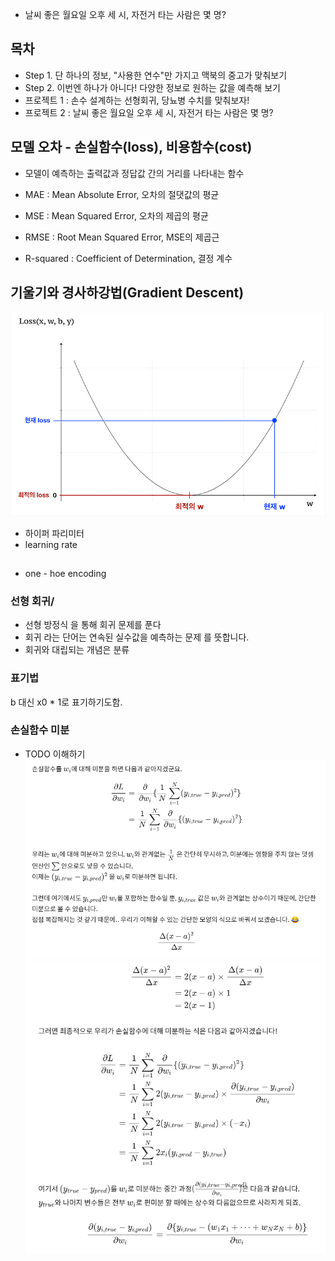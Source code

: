 - 날씨 좋은 월요일 오후 세 시, 자전거 타는 사람은 몇 명?

## 목차
- Step 1. 단 하나의 정보, "사용한 연수"만 가지고 맥북의 중고가 맞춰보기
- Step 2. 이번엔 하나가 아니다! 다양한 정보로 원하는 값을 예측해 보기
- 프로젝트 1 : 손수 설계하는 선형회귀, 당뇨병 수치를 맞춰보자!
- 프로젝트 2 : 날씨 좋은 월요일 오후 세 시, 자전거 타는 사람은 몇 명?

## 모델 오차 - 손실함수(loss), 비용함수(cost)
- 모델이 예측하는 출력값과 정답값 간의 거리를 나타내는 함수

- MAE : Mean Absolute Error, 오차의 절댓값의 평균   
- MSE : Mean Squared Error, 오차의 제곱의 평균   
- RMSE : Root Mean Squared Error, MSE의 제곱근   
- R-squared : Coefficient of Determination, 결정 계수


## 기울기와 경사하강법(Gradient Descent)
![f](./imgs/01-loss_graph.png)
 - 하이퍼 파리미터
 - learning rate
 
 
 ##
  - one - hoe encoding
  
  ### 선형 회귀/
- 선형 방정식 을 통해 회귀 문제를 푼다 
- 회귀 라는 단어는 연속된 실수값을 예측하는 문제 를 뜻합니다.
- 회귀와 대립되는 개념은 분류

### 표기법
 b  대신 x0 * 1로 표기하기도함.
 
 
 
 ### 손실함수 미분 
 - TODO 이해하기
 ![f](./imgs/02-L_fn_d.png)
 ![f](./imgs/03-L_fn_d2.png)
